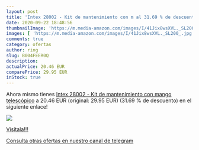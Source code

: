 ```yaml
---
layout: post
title: 'Intex 28002 - Kit de mantenimiento con m al 31.69 % de descuento'
date: 2020-09-22 18:48:56
thumbnailImage: 'https://m.media-amazon.com/images/I/41Jix8wsXVL._SL200_.jpg'
images: [ 'https://m.media-amazon.com/images/I/41Jix8wsXVL._SL200_.jpg' ]
comments: true
category: ofertas
author: ring
slug: B004FEER0Q
description:
actualPrice: 20.46 EUR
comparePrice: 29.95 EUR
inStock: true
---
```


Ahora mismo tienes [Intex 28002 - Kit de mantenimiento con mango telescópico](https://www.amazon.com/dp/B004FEER0Q/?tag=redken08-20) a 20.46 EUR (original: 29.95 EUR) (31.69 %  de descuento) en el siguiente enlace!

[![](https://m.media-amazon.com/images/I/41Jix8wsXVL._SL200_.jpg)](https://www.amazon.com/dp/B004FEER0Q/?tag=redken08-20)

[Visítala!!!](https://www.amazon.com/dp/B004FEER0Q/?tag=redken08-20)

[Consulta otras ofertas en nuestro canal de telegram](https://t.me/s/ofertas25)
